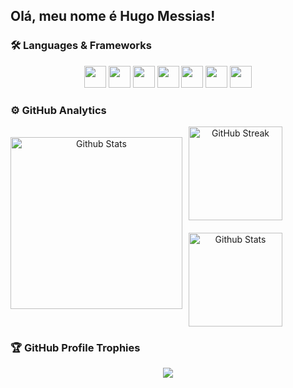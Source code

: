 ## Olá, meu nome é Hugo Messias!
### 🛠️ Languages & Frameworks

<div align="center">
  <img height=35rem src="https://github.com/user-attachments/assets/a8a691d1-edd0-49af-80ee-9ca8dbf93cc4">
  <img height=35rem src="https://github.com/user-attachments/assets/92c30794-3af6-46cb-8035-ac38573cac23">
  <img height=35rem src="https://github.com/user-attachments/assets/51156815-498f-444a-ba33-d93d23eedb8a">
  <img height=35rem src="https://github.com/user-attachments/assets/8e991b5d-36a2-40da-ac53-32fb82576951">
  <img height=35rem src="https://github.com/user-attachments/assets/2c73e518-818c-4c26-8f43-9def86478e6e">
  <img height=35rem src="https://github.com/user-attachments/assets/8e5d73ae-035f-4185-ab25-9a144221bb72">
  <img height=35rem src="https://github.com/user-attachments/assets/854e269a-b233-4aff-bb37-d93cc592c1bc">
</div>


### ⚙️ GitHub Analytics

<div align="center">
  <div style="display: flex; flex-direction: row; align-items: center; gap: 10px;">
    <img 
      src="https://github-readme-stats.vercel.app/api?username=Huuuuuugo&theme=dark&show_icons=true&hide_border=true&count_private=true"
      alt="Github Stats"
      height="275"
      style="margin-bottom: 10px;"
    />  
    <div style="display: flex; flex-direction: column; gap: 10px;">
      <img
        src="https://github-readme-streak-stats-eight.vercel.app/?user=Huuuuuugo&theme=dark&hide_border=true"
        alt="GitHub Streak"
        height="150"
        style="margin-bottom: 10px;"
      />
      <img
        src="https://github-readme-stats.vercel.app/api/top-langs/?username=Huuuuuugo&theme=dark&show_icons=true&hide_border=true&layout=compact"
        alt="Github Stats"
        height="150"
      />
    </div>
  </div>
</div>


### 🏆 GitHub Profile Trophies

<div align="center">
    <img
      src="https://github-profile-trophy.vercel.app/?username=Huuuuuugo&column=5&theme=darkhub&no-frame=true&no-bg=true"
    />
</div>
